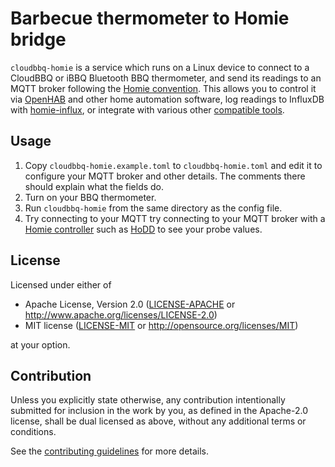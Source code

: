 # Barbecue thermometer to Homie bridge

`cloudbbq-homie` is a service which runs on a Linux device to connect to a CloudBBQ or iBBQ
Bluetooth BBQ thermometer, and send its readings to an MQTT broker following the
[Homie convention](https://homieiot.github.io/). This allows you to control it via
[OpenHAB](https://www.openhab.org/) and other home automation software, log readings to InfluxDB
with [homie-influx](https://github.com/alsuren/mijia-homie/tree/master/homie-influx), or integrate
with various other [compatible tools](https://homieiot.github.io/implementations/#controller).

## Usage

1. Copy `cloudbbq-homie.example.toml` to `cloudbbq-homie.toml` and edit it to configure your MQTT
   broker and other details. The comments there should explain what the fields do.
2. Turn on your BBQ thermometer.
3. Run `cloudbbq-homie` from the same directory as the config file.
4. Try connecting to your MQTT try connecting to your MQTT broker with a
   [Homie controller](https://homieiot.github.io/implementations/#controller) such as
   [HoDD](https://rroemhild.github.io/hodd/) to see your probe values.

## License

Licensed under either of

- Apache License, Version 2.0
  ([LICENSE-APACHE](LICENSE-APACHE) or http://www.apache.org/licenses/LICENSE-2.0)
- MIT license
  ([LICENSE-MIT](LICENSE-MIT) or http://opensource.org/licenses/MIT)

at your option.

## Contribution

Unless you explicitly state otherwise, any contribution intentionally submitted for inclusion in the
work by you, as defined in the Apache-2.0 license, shall be dual licensed as above, without any
additional terms or conditions.

See the [contributing guidelines](CONTRIBUTING.md) for more details.
